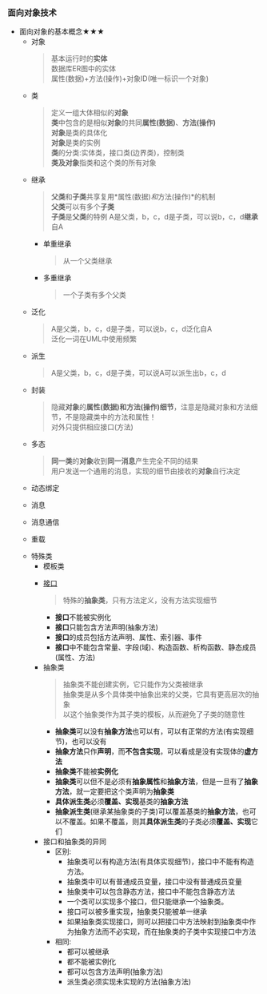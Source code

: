 ### 面向对象技术
  + 面向对象的基本概念★★★
    + 对象
      > 基本运行时的**实体**<br>
        数据库ER图中的实体<br>
        属性(数据)+方法(操作)+对象ID(唯一标识一个对象)
    + 类
      > 定义一组大体相似的**对象**<br>
        **类**中包含的是相似**对象**的共同**属性(数据)**、**方法(操作)**<br>
        **对象**是类的具体化<br>
        **对象**是类的实例<br>
        **类**的分类:实体类，接口类(边界类)，控制类<br>
        **类及对象**指类和这个类的所有对象
    + 继承
      > **父类**和**子类**共享复用*属性(数据)*和*方法(操作)*的机制<br>
        **父类**可以有多个**子类**<br>
        **子类**是**父类**的特例
        A是父类，b，c，d是子类，可以说b，c，d**继承**自A
      + 单重继承
        > 从一个父类继承
      + 多重继承
        > 一个子类有多个父类
    + 泛化
      > A是父类，b，c，d是子类，可以说b，c，d泛化自A<br>
        泛化一词在UML中使用频繁
    + 派生
      > A是父类，b，c，d是子类，可以说A可以派生出b，c，d
    + 封装
      > 隐藏**对象**的**属性(数据)**和**方法(操作)细节**，注意是隐藏对象和方法细节，不是隐藏类中的方法和属性！<br>
        对外只提供相应接口(方法)
    + 多态
      > **同一类**的**对象**收到**同一消息**产生完全不同的结果<br>
        用户发送一个通用的消息，实现的细节由接收的**对象**自行决定
    + 动态绑定
      >
    + 消息
      >
    + 消息通信
      >
    + 重载
      >
    + 特殊类
      + 模板类
        > 
      + [接口](https://www.runoob.com/java/java-interfaces.html)
        > 特殊的**抽象类**，只有方法定义，没有方法实现细节
        + **接口**不能被实例化
        + **接口**只能包含方法声明(抽象方法)
        + **接口**的成员包括方法声明、属性、索引器、事件
        + **接口**中不能包含常量、字段(域)、构造函数、析构函数、静态成员(属性、方法)
      + 抽象类
        > 抽象类不能创建实例，它只能作为父类被继承<br>
          抽象类是从多个具体类中抽象出来的父类，它具有更高层次的抽象<br>
          以这个抽象类作为其子类的模板，从而避免了子类的随意性
        + **抽象类**可以没有**抽象方法**也可以有，可以有正常的方法(有实现细节)，也可以没有
        + **抽象方法**只作**声明**，而**不包含实现**，可以看成是没有实现体的**虚方法**
        + **抽象类**不能被**实例化**
        + **抽象类**可以但不是必须有**抽象属性**和**抽象方法**，但是一旦有了**抽象方法**，就一定要把这个类声明为**抽象类**
        + **具体派生类**必须**覆盖、实现**基类的**抽象方法**
        + **抽象派生类**(继承某抽象类的子类)可以覆盖基类的**抽象方法**，也可以不覆盖。如果不覆盖，则其**具体派生类**的子类必须**覆盖、实现**它们
      + 接口和抽象类的异同
        + 区别:
          + 抽象类可以有构造方法(有具体实现细节)，接口中不能有构造方法。
          + 抽象类中可以有普通成员变量，接口中没有普通成员变量
          + 抽象类中可以包含静态方法，接口中不能包含静态方法
          + 一个类可以实现多个接口，但只能继承一个抽象类。
          + 接口可以被多重实现，抽象类只能被单一继承
          + 如果抽象类实现接口，则可以把接口中方法映射到抽象类中作为抽象方法而不必实现，而在抽象类的子类中实现接口中方法
        + 相同:
          + 都可以被继承
          + 都不能被实例化
          + 都可以包含方法声明(抽象方法)
          + 派生类必须实现未实现的方法(抽象方法)
